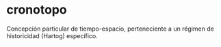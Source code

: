 # cronotopo

Concepción particular de tiempo-espacio, perteneciente a un régimen de historicidad (Hartog) específico.
